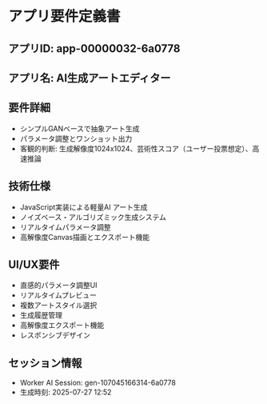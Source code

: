 # アプリ要件定義書

## アプリID: app-00000032-6a0778

## アプリ名: AI生成アートエディター

## 要件詳細
- シンプルGANベースで抽象アート生成
- パラメータ調整とワンショット出力
- 客観的判断: 生成解像度1024x1024、芸術性スコア（ユーザー投票想定）、高速推論

## 技術仕様
- JavaScript実装による軽量AI アート生成
- ノイズベース・アルゴリズミック生成システム
- リアルタイムパラメータ調整
- 高解像度Canvas描画とエクスポート機能

## UI/UX要件
- 直感的パラメータ調整UI
- リアルタイムプレビュー
- 複数アートスタイル選択
- 生成履歴管理
- 高解像度エクスポート機能
- レスポンシブデザイン

## セッション情報
- Worker AI Session: gen-107045166314-6a0778
- 生成時刻: 2025-07-27 12:52